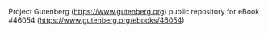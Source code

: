 Project Gutenberg (https://www.gutenberg.org) public repository for eBook #46054 (https://www.gutenberg.org/ebooks/46054)
